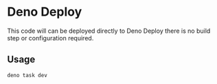 # Deno Deploy

This code will can be deployed directly to Deno Deploy there is no build step or configuration required.

## Usage

```
deno task dev
```

